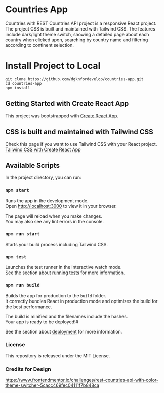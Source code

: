 # Countries App
Countries with REST Countries API project is a responsive React project. The project CSS is built and maintained with Tailwind CSS. The features include dark/light theme switch, showing a detailed page about each country when clicked upon, searching by country name and filtering according to continent selection.

# Install Project to Local
```terminal
git clone https://github.com/dgknfordevelop/countries-app.git
cd countries-app
npm install
```
## Getting Started with Create React App

This project was bootstrapped with [Create React App](https://github.com/facebook/create-react-app).

## CSS is built and maintained with Tailwind CSS

Check this page if you want to use Tailwind CSS with your React project.
[Tailwind CSS with Create React App](https://tailwindcss.com/docs/guides/create-react-app)

## Available Scripts

In the project directory, you can run:

### `npm start`

Runs the app in the development mode.\
Open [http://localhost:3000](http://localhost:3000) to view it in your browser.

The page will reload when you make changes.\
You may also see any lint errors in the console.

### `npm run start`

Starts your build process including Tailwind CSS.

### `npm test`

Launches the test runner in the interactive watch mode.\
See the section about [running tests](https://facebook.github.io/create-react-app/docs/running-tests) for more information.

### `npm run build`

Builds the app for production to the `build` folder.\
It correctly bundles React in production mode and optimizes the build for the best performance.

The build is minified and the filenames include the hashes.\
Your app is ready to be deployed!#

See the section about [deployment](https://facebook.github.io/create-react-app/docs/deployment) for more information.

### License

This repository is released under the MIT License.

### Credits for Design

https://www.frontendmentor.io/challenges/rest-countries-api-with-color-theme-switcher-5cacc469fec04111f7b848ca



